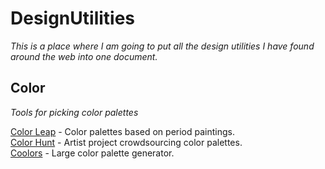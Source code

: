 # DesignUtilities
*This is a place where I am going to put all the design utilities I have found around the web into one document.* 

## Color 
*Tools for picking color palettes*<br>

[Color Leap](https://colorleap.app/home) - Color palettes based on period paintings.<br>
[Color Hunt](https://colorhunt.co/) - Artist project crowdsourcing color palettes.<br>
[Coolors](https://coolors.co/) - Large color palette generator.
